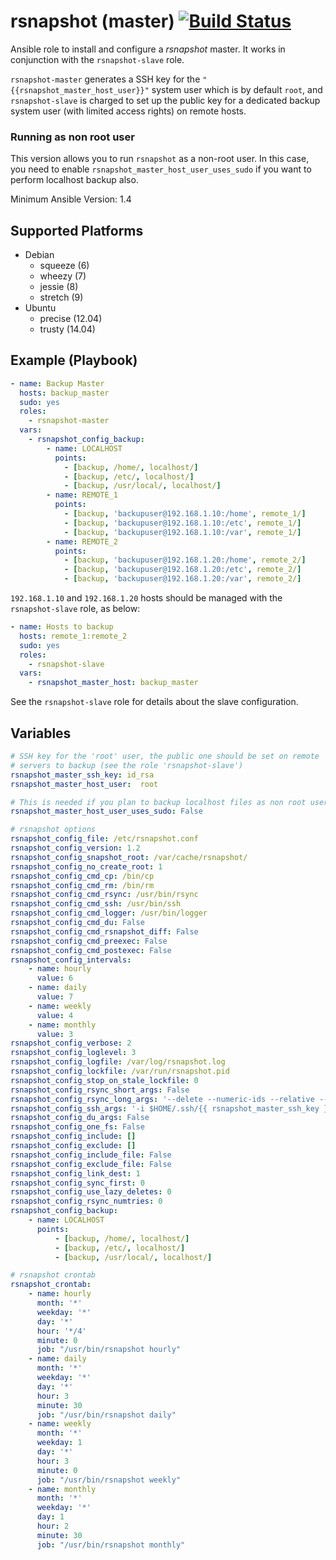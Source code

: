 # rsnapshot (master) [![Build Status](https://travis-ci.org/osiell/ansible-rsnapshot-master.png)](https://travis-ci.org/osiell/ansible-rsnapshot-master)

Ansible role to install and configure a *rsnapshot* master. It works in
conjunction with the `rsnapshot-slave` role.

`rsnapshot-master` generates a SSH key for the `"{{rsnapshot_master_host_user}}"` system user which is by default `root`, and
`rsnapshot-slave` is charged to set up the public key for a dedicated backup system user (with limited access rights) on remote hosts.

### Running as non root user

This version allows you to run `rsnapshot` as a non-root user. In this case, you need to enable `rsnapshot_master_host_user_uses_sudo` if you want
to perform localhost backup also. 

Minimum Ansible Version: 1.4

## Supported Platforms

* Debian
    - squeeze   (6)
    - wheezy    (7)
    - jessie    (8)
    - stretch   (9)
* Ubuntu
    - precise   (12.04)
    - trusty    (14.04)

## Example (Playbook)

```yaml
- name: Backup Master
  hosts: backup_master
  sudo: yes
  roles:
    - rsnapshot-master
  vars:
    - rsnapshot_config_backup:
        - name: LOCALHOST
          points:
            - [backup, /home/, localhost/]
            - [backup, /etc/, localhost/]
            - [backup, /usr/local/, localhost/]
        - name: REMOTE_1
          points:
            - [backup, 'backupuser@192.168.1.10:/home', remote_1/]
            - [backup, 'backupuser@192.168.1.10:/etc', remote_1/]
            - [backup, 'backupuser@192.168.1.10:/var', remote_1/]
        - name: REMOTE_2
          points:
            - [backup, 'backupuser@192.168.1.20:/home', remote_2/]
            - [backup, 'backupuser@192.168.1.20:/etc', remote_2/]
            - [backup, 'backupuser@192.168.1.20:/var', remote_2/]
```

`192.168.1.10` and `192.168.1.20` hosts should be managed with the
`rsnapshot-slave` role, as below:

```yaml
- name: Hosts to backup
  hosts: remote_1:remote_2
  sudo: yes
  roles:
    - rsnapshot-slave
  vars:
    - rsnapshot_master_host: backup_master
```

See the `rsnapshot-slave` role for details about the slave configuration.

## Variables

```yaml
# SSH key for the 'root' user, the public one should be set on remote
# servers to backup (see the role 'rsnapshot-slave')
rsnapshot_master_ssh_key: id_rsa
rsnapshot_master_host_user:  root

# This is needed if you plan to backup localhost files as non root user
rsnapshot_master_host_user_uses_sudo: False

# rsnapshot options
rsnapshot_config_file: /etc/rsnapshot.conf
rsnapshot_config_version: 1.2
rsnapshot_config_snapshot_root: /var/cache/rsnapshot/
rsnapshot_config_no_create_root: 1
rsnapshot_config_cmd_cp: /bin/cp
rsnapshot_config_cmd_rm: /bin/rm
rsnapshot_config_cmd_rsync: /usr/bin/rsync
rsnapshot_config_cmd_ssh: /usr/bin/ssh
rsnapshot_config_cmd_logger: /usr/bin/logger
rsnapshot_config_cmd_du: False
rsnapshot_config_cmd_rsnapshot_diff: False
rsnapshot_config_cmd_preexec: False
rsnapshot_config_cmd_postexec: False
rsnapshot_config_intervals:
    - name: hourly
      value: 6
    - name: daily
      value: 7
    - name: weekly
      value: 4
    - name: monthly
      value: 3
rsnapshot_config_verbose: 2
rsnapshot_config_loglevel: 3
rsnapshot_config_logfile: /var/log/rsnapshot.log
rsnapshot_config_lockfile: /var/run/rsnapshot.pid
rsnapshot_config_stop_on_stale_lockfile: 0
rsnapshot_config_rsync_short_args: False
rsnapshot_config_rsync_long_args: '--delete --numeric-ids --relative --delete-excluded --rsync-path=rsync-wrapper.sh'
rsnapshot_config_ssh_args: '-i $HOME/.ssh/{{ rsnapshot_master_ssh_key }}'
rsnapshot_config_du_args: False
rsnapshot_config_one_fs: False
rsnapshot_config_include: []
rsnapshot_config_exclude: []
rsnapshot_config_include_file: False
rsnapshot_config_exclude_file: False
rsnapshot_config_link_dest: 1
rsnapshot_config_sync_first: 0
rsnapshot_config_use_lazy_deletes: 0
rsnapshot_config_rsync_numtries: 0
rsnapshot_config_backup:
    - name: LOCALHOST
      points:
          - [backup, /home/, localhost/]
          - [backup, /etc/, localhost/]
          - [backup, /usr/local/, localhost/]

# rsnapshot crontab
rsnapshot_crontab:
    - name: hourly
      month: '*'
      weekday: '*'
      day: '*'
      hour: '*/4'
      minute: 0
      job: "/usr/bin/rsnapshot hourly"
    - name: daily
      month: '*'
      weekday: '*'
      day: '*'
      hour: 3
      minute: 30
      job: "/usr/bin/rsnapshot daily"
    - name: weekly
      month: '*'
      weekday: 1
      day: '*'
      hour: 3
      minute: 0
      job: "/usr/bin/rsnapshot weekly"
    - name: monthly
      month: '*'
      weekday: '*'
      day: 1
      hour: 2
      minute: 30
      job: "/usr/bin/rsnapshot monthly"
```
